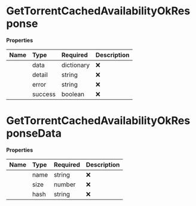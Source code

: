 # GetTorrentCachedAvailabilityOkResponse



**Properties**

| Name | Type | Required | Description |
| :-------- | :----------| :----------| :----------|
    | data | dictionary | ❌ |  |
    | detail | string | ❌ |  |
    | error | string | ❌ |  |
    | success | boolean | ❌ |  |

# GetTorrentCachedAvailabilityOkResponseData



**Properties**

| Name | Type | Required | Description |
| :-------- | :----------| :----------| :----------|
    | name | string | ❌ |  |
    | size | number | ❌ |  |
    | hash | string | ❌ |  |



